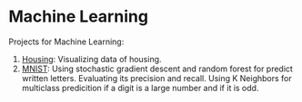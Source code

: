 # Machine Learning

Projects for Machine Learning:

1. [Housing](Housing.ipynb): Visualizing data of housing.
2. [MNIST](MNIST.ipynb): Using stochastic gradient descent and random forest for predict written letters. Evaluating its precision and recall. Using K Neighbors for multiclass predicition if a digit is a large number and if it is odd. 
